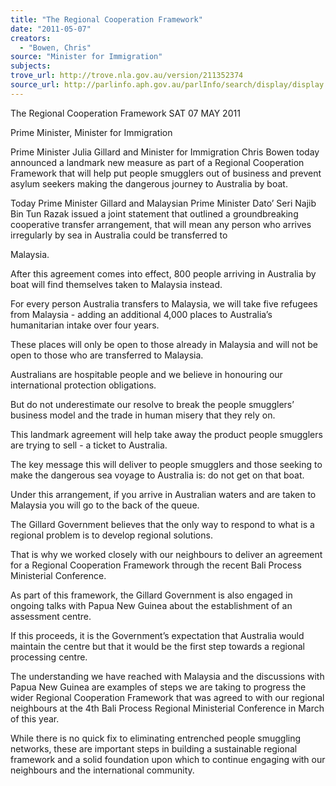 ```yaml
---
title: "The Regional Cooperation Framework"
date: "2011-05-07"
creators:
  - "Bowen, Chris"
source: "Minister for Immigration"
subjects:
trove_url: http://trove.nla.gov.au/version/211352374
source_url: http://parlinfo.aph.gov.au/parlInfo/search/display/display.w3p;query=Id%3A%22media/pressrel/752657%22
---
```


 

 

 

 The Regional Cooperation Framework  SAT 07 MAY 2011 

 Prime Minister, Minister for Immigration 

 Prime Minister Julia Gillard and Minister for Immigration Chris Bowen today announced a  landmark new measure as part of a Regional Cooperation Framework that will help put  people smugglers out of business and prevent asylum seekers making the dangerous journey  to Australia by boat. 

 Today Prime Minister Gillard and Malaysian Prime Minister Dato’ Seri Najib Bin Tun Razak  issued a joint statement that outlined a groundbreaking cooperative transfer arrangement, that  will mean any person who arrives irregularly by sea in Australia could be transferred to 

 Malaysia. 

 After this agreement comes into effect, 800 people arriving in Australia by boat will find  themselves taken to Malaysia instead. 

 For every person Australia transfers to Malaysia, we will take five refugees from Malaysia -  adding an additional 4,000 places to Australia’s humanitarian intake over four years. 

 These places will only be open to those already in Malaysia and will not be open to those  who are transferred to Malaysia. 

 Australians are hospitable people and we believe in honouring our international protection  obligations.  

 But do not underestimate our resolve to break the people smugglers’ business model and the  trade in human misery that they rely on. 

 This landmark agreement will help take away the product people smugglers are trying to sell  - a ticket to Australia. 

 The key message this will deliver to people smugglers and those seeking to make the  dangerous sea voyage to Australia is: do not get on that boat. 

 Under this arrangement, if you arrive in Australian waters and are taken to Malaysia you will  go to the back of the queue. 

 The Gillard Government believes that the only way to respond to what is a regional problem  is to develop regional solutions. 

 That is why we worked closely with our neighbours to deliver an agreement for a Regional  Cooperation Framework through the recent Bali Process Ministerial Conference. 

 As part of this framework, the Gillard Government is also engaged in ongoing talks with  Papua New Guinea about the establishment of an assessment centre. 

 If this proceeds, it is the Government’s expectation that Australia would maintain the centre  but that it would be the first step towards a regional processing centre. 

 The understanding we have reached with Malaysia and the discussions with Papua New  Guinea are examples of steps we are taking to progress the wider Regional Cooperation  Framework that was agreed to with our regional neighbours at the 4th Bali Process Regional  Ministerial Conference in March of this year. 

 While there is no quick fix to eliminating entrenched people smuggling networks, these are  important steps in building a sustainable regional framework and a solid foundation upon  which to continue engaging with our neighbours and the international community.  

 

